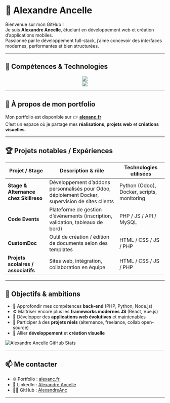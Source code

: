 # 👋 Alexandre Ancelle

Bienvenue sur mon GitHub !  
Je suis **Alexandre Ancelle**, étudiant en développement web et création d’applications mobiles.  
Passionné par le développement full-stack, j’aime concevoir des interfaces modernes, performantes et bien structurées.

---

## 🧰 Compétences & Technologies

<p align="center">
  <!-- Langages principaux -->
  <img src="https://skillicons.dev/icons?i=html,css,js,php,java,python,bash,nodejs,laravel,react,nextjs,nginx,mongodb,postgres,docker,mysql,pycharm,ubuntu,vscode" />
  <!-- Visuel -->
  <br>
  <img src="https://skillicons.dev/icons?i=pr,ps,ae" />
</p>

---

## 📄 À propos de mon portfolio

Mon portfolio est disponible sur 👉 [**alexanc.fr**](https://alexanc.fr)  
C’est un espace où je partage mes **réalisations**, **projets web** et **créations visuelles**.

---

## 🏆 Projets notables / Expériences

| Projet / Stage | Description & rôle | Technologies utilisées |
|------------------|-----------------------|-----------------------------|
| **Stage & Alternance chez Skillreso** | Développement d’addons personnalisés pour Odoo, déploiement Docker, supervision de sites clients | Python (Odoo), Docker, scripts, monitoring |
| **Code Events** | Plateforme de gestion d’événements (inscription, validation, tableaux de bord) | PHP / JS / API / MySQL |
| **CustomDoc** | Outil de création / édition de documents selon des templates | HTML / CSS / JS / PHP |
| **Projets scolaires / associatifs** | Sites web, intégration, collaboration en équipe | HTML / CSS / JS / PHP |

---

## 🎯 Objectifs & ambitions

- 🔧 Approfondir mes compétences **back-end** (PHP, Python, Node.js)
- ⚙️ Maîtriser encore plus les **frameworks modernes JS** (React, Vue.js)
- 🧱 Développer des **applications web évolutives** et maintenables
- 🚀 Participer à des **projets réels** (alternance, freelance, collab open-source)
- 🎨 Allier **développement** et **création visuelle**

![Alexandre Ancelle GitHub Stats](https://github-readme-stats.vercel.app/api?username=alexandreanc&show_icons=true&theme=tokyonight&hide_border=true)

---

## 📫 Me contacter

- 🌐 Portfolio : [alexanc.fr](https://alexanc.fr)
- 💼 LinkedIn : [Alexandre Ancelle](https://www.linkedin.com/in/alexandre-ancelle/)
- 🧑‍💻 GitHub : [AlexandreAnc](https://github.com/alexandreanc)

---
